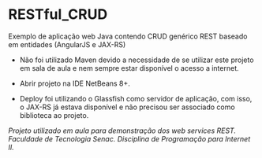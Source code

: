 # RESTful_CRUD
Exemplo de aplicação web Java contendo CRUD genérico REST baseado em entidades (AngularJS e JAX-RS)

* Não foi utilizado Maven devido a necessidade de se utilizar este projeto em sala de aula e nem sempre estar disponível o acesso a internet.

* Abrir projeto na IDE NetBeans 8+.

* Deploy foi utilizando o Glassfish como servidor de aplicação, com isso, o JAX-RS já estava disponível e não precisou ser associado como biblioteca ao projeto.

_Projeto utilizado em aula para demonstração dos web services REST. Faculdade de Tecnologia Senac. Disciplina de Programação para Internet II._
